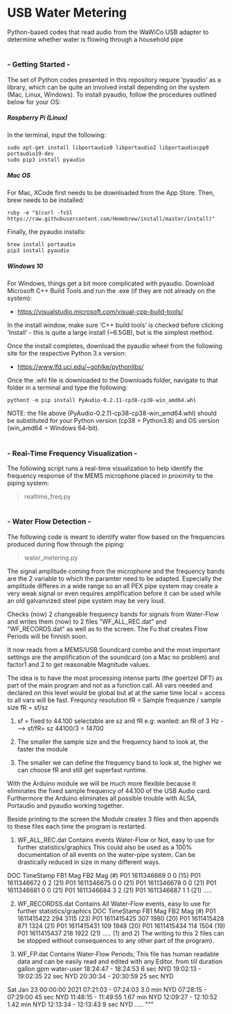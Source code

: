 # USB Water Metering 
Python-based codes that read audio from the WaWiCo USB adapter to determine whether water is flowing through a household pipe

#
### - Getting Started -
The set of Python codes presented in this repository require 'pyaudio' as a library, which can be quite an involved install depending on the system (Mac, Linux, Windows). To install pyaudio, follow the procedures outlined below for your OS:

##### Raspberry Pi (Linux)
In the terminal, input the following:

    sudo apt-get install libportaudio0 libportaudio2 libportaudiocpp0 portaudio19-dev
    sudo pip3 install pyaudio
    
##### Mac OS
For Mac, XCode first needs to be downloaded from the App Store. Then, brew needs to be installed:

    ruby -e "$(curl -fsSl https://raw.githubusercontent.com/Homebrew/install/master/install)"
    
Finally, the pyaudio installs:

    brew install portaudio
    pip3 install pyaudio
    
##### Windows 10
For Windows, things get a bit more complicated with pyaudio. Download Microsoft C++ Build Tools and run the .exe (if they are not already on the system):
- https://visualstudio.microsoft.com/visual-cpp-build-tools/

In the install window, make sure ‘C++ build tools’ is checked before clicking ‘Install’ - this is quite a large install (~6.5GB), but is the simplest method.

Once the install completes, download the pyaudio wheel from the following site for the respective Python 3.x version:

- https://www.lfd.uci.edu/~gohlke/pythonlibs/

Once the .whl file is downloaded to the Downloads folder, navigate to that folder in a terminal and type the following:

    python3 -m pip install PyAudio-0.2.11-cp38-cp38-win_amd64.whl

NOTE: the file above (PyAudio-0.2.11-cp38-cp38-win_amd64.whl) should be substituted for your Python version (cp38 = Python3.8) and OS version (win_amd64 = Windows 64-bit).

#
### - Real-Time Frequency Visualization -
The following script runs a real-time visualization to help identify the frequency response of the MEMS microphone placed in proximity to the piping system:
> realtime_freq.py

#
### - Water Flow Detection -
The following code is meant to identify water flow based on the frequencies produced during flow through the piping: 
> water_metering.py

The signal amplitude coming from the microphone and the frequency bands are the
2 variable to which the paramter need to be adapted.  Especially the amplitude
differes in a wide range so an all PEX pipe system may create a very weak signal
or even requires amplification before it can be used while an old galvanvized
steel pipe system may be  very loud.

Checks (now) 2 changeable frequency bands for  signals from Water-Flow and
writes them (now) to 2 files  "WF_ALL_REC.dat" and "WF_RECORDS.dat" as well as
to the screen. The Fu that creates Flow Periods will be finnish soon.

It now reads from a MEMS/USB Soundcard combo and the most important settings
are the amplification of the soundcard (on a Mac no problem) and factor1 and 2
to get reasonable Magnitude values.

The idea is to have the most processing intense parts (the goertzel DFT) as
part of the main program and not as a function call.
All vars needed  and declared  on this level would be global but at at the same
time local = access to all vars will be fast.
Frequncy resolution fR = Sample frequenze / sample size  fR = sf/sz
1. sf = fixed to 44.100
   selectable are sz and fR
   e.g: wanted: an fR of 3 Hz   ---> sf/fR= sz  44100/3 = 14700

2. The smaller the sample size and the frequency band to look at,  the faster the module

3. The smaller we can define the frequency band to look at,  the higher we can
   choose fR   and still get superfast runtime.

With the Arduino module we will be much more flexible because it eliminates the
fixed sample frequency of 44.100 of the USB Audio card.  Furthermore the Arduino
eliminates all possible trouble with ALSA, Portaudio and pyaudio working together.

Beside printing to the screen the Module creates 3 files and then appends to
these files each time the program is restarted.


1. WF_ALL_REC.dat
Contains events Water-Flow or Not, easy to use for further statistics/graphics
This could also be used as a 100%  documentation of all events on the water-pipe
system. Can be drastically reduced in size in many different ways.

DOC TimeStamp FB1 Mag FB2 Mag  (#)
P01 1611346669     0       0  (15)
P01 1611346672     0       2  (21)
P01 1611346675     0       0  (21)
P01 1611346678     0       0  (21)
P01 1611346681     0       0  (21)
P01 1611346684     3       2  (21)
P01 1611346687     1       1  (21)
.....

2. WF_RECORDSS.dat
Contains All Water-Flow events, easy to use for further statistics/graphics
DOC TimeStamp FB1 Mag FB2 Mag  (#)
P01 1611415422   294    3115  (23)
P01 1611415425   307    1980  (20)
P01 1611415428   871    1324  (21)
P01 1611415431   109    1948  (20)
P01 1611415434   114    1504  (19)
P01 1611415437   218    1922  (21)
.....
(1) and 2) The writing to this 2 files can be stopped without consequences to any
other part of the program).

3. WF_FP.dat
Contains  Water-Flow Periods; This file has human readable data and
can be easily read and edited with any Editor.
from        till     duration gallon gpm  water-user
18:24:47 - 18:24:53     6 sec NYD
19:02:13 - 19:02:35    22 sec NYD
20:30:34 - 20:30:59    25 sec NYD

Sat Jan 23 00:00:00 2021
07:21:03 - 07:24:03   3.0 min NYD
07:28:15 - 07:29:00    45 sec NYD
11:48:15 - 11:49:55  1.67 min NYD
12:09:27 - 12:10:52  1.42 min NYD
12:13:34 - 12:13:43     9 sec NYD
.....
"""

